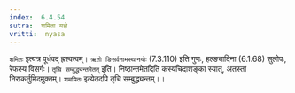 ```yaml
---
index:  6.4.54
sutra:  शमिता यज्ञे
vritti:  nyasa
---
```


`शमितः` इत्यत्र पूर्धवद् ह्रस्वत्वम्। `ऋतो ङिसर्वनामस्थानयोः` (7.3.110) इति गुणः, हल्ङ्यादिना (6.1.68) सुलोपः, रेफस्य विसर्गः। `तृचि सम्बुद्ध्यन्तमेतत्` इति। निष्ठान्तमेतदिति कस्यचिदाशङ्का स्यात्, अतस्तां निराकर्तुमिदमुक्तम्। `शमयितः` इत्येतदपि तृचि सम्बुद्ध्यन्तम्।।

